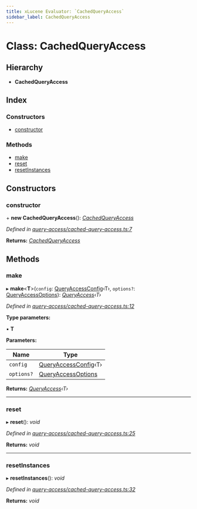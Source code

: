 ```yaml
---
title: xLucene Evaluator: `CachedQueryAccess`
sidebar_label: CachedQueryAccess
---
```


# Class: CachedQueryAccess

## Hierarchy

* **CachedQueryAccess**

## Index

### Constructors

* [constructor](cachedqueryaccess.md#constructor)

### Methods

* [make](cachedqueryaccess.md#make)
* [reset](cachedqueryaccess.md#reset)
* [resetInstances](cachedqueryaccess.md#resetinstances)

## Constructors

###  constructor

\+ **new CachedQueryAccess**(): *[CachedQueryAccess](cachedqueryaccess.md)*

*Defined in [query-access/cached-query-access.ts:7](https://github.com/terascope/teraslice/blob/d8feecc03/packages/xlucene-evaluator/src/query-access/cached-query-access.ts#L7)*

**Returns:** *[CachedQueryAccess](cachedqueryaccess.md)*

## Methods

###  make

▸ **make**<**T**>(`config`: [QueryAccessConfig](../interfaces/queryaccessconfig.md)‹T›, `options?`: [QueryAccessOptions](../interfaces/queryaccessoptions.md)): *[QueryAccess](queryaccess.md)‹T›*

*Defined in [query-access/cached-query-access.ts:12](https://github.com/terascope/teraslice/blob/d8feecc03/packages/xlucene-evaluator/src/query-access/cached-query-access.ts#L12)*

**Type parameters:**

▪ **T**

**Parameters:**

Name | Type |
------ | ------ |
`config` | [QueryAccessConfig](../interfaces/queryaccessconfig.md)‹T› |
`options?` | [QueryAccessOptions](../interfaces/queryaccessoptions.md) |

**Returns:** *[QueryAccess](queryaccess.md)‹T›*

___

###  reset

▸ **reset**(): *void*

*Defined in [query-access/cached-query-access.ts:25](https://github.com/terascope/teraslice/blob/d8feecc03/packages/xlucene-evaluator/src/query-access/cached-query-access.ts#L25)*

**Returns:** *void*

___

###  resetInstances

▸ **resetInstances**(): *void*

*Defined in [query-access/cached-query-access.ts:32](https://github.com/terascope/teraslice/blob/d8feecc03/packages/xlucene-evaluator/src/query-access/cached-query-access.ts#L32)*

**Returns:** *void*
